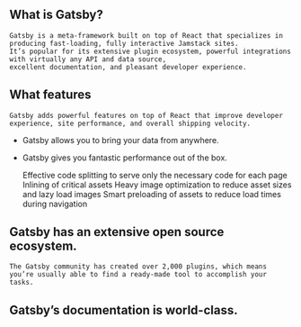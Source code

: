 ## What is Gatsby?

    Gatsby is a meta-framework built on top of React that specializes in producing fast-loading, fully interactive Jamstack sites.
    It’s popular for its extensive plugin ecosystem, powerful integrations with virtually any API and data source,
    excellent documentation, and pleasant developer experience.

## What features

    Gatsby adds powerful features on top of React that improve developer experience, site performance, and overall shipping velocity.

- Gatsby allows you to bring your data from anywhere.
- Gatsby gives you fantastic performance out of the box.

  Effective code splitting to serve only the necessary code for each page
  Inlining of critical assets
  Heavy image optimization to reduce asset sizes and lazy load images
  Smart preloading of assets to reduce load times during navigation

## Gatsby has an extensive open source ecosystem.

    The Gatsby community has created over 2,000 plugins, which means you’re usually able to find a ready-made tool to accomplish your tasks.

## Gatsby’s documentation is world-class.
